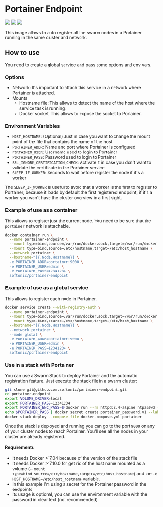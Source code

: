 # Portainer Endpoint

[![](https://images.microbadger.com/badges/image/softonic/portainer-endpoint.svg)](https://microbadger.com/images/softonic/portainer-endpoint "Get your own image badge on microbadger.com") [![](https://images.microbadger.com/badges/version/softonic/portainer-endpoint.svg)](https://microbadger.com/images/softonic/portainer-endpoint "Get your own version badge on microbadger.com") [![](https://images.microbadger.com/badges/commit/softonic/portainer-endpoint.svg)](https://microbadger.com/images/softonic/portainer-endpoint "Get your own commit badge on microbadger.com")

This image allows to auto register all the swarm nodes in a Portainer running in the same cluster and network.

## How to use

You need to create a global service and pass some options and env vars.

### Options
- Network: It's important to attach this service in a network where Portainer is attached.
- Mounts
    - Hostname file: This allows to detect the name of the host where the service task is running.
    - Docker socket: This allows to expose the socket to Portainer.

### Environment Variables

- `HOST_HOSTNAME`:   (Optional) Just in case you want to change the mount point of the file that contains the name of the host
- `PORTAINER_ADDR`:  Name and port where Portainer is configured
- `PORTAINER_USER`:  Username used to login to Portainer
- `PORTAINER_PASS`:  Password used to login to Portainer
- `SSL_IGNORE_CERTIFICATION_CHECK`: Activate it in case you don't want to validate the certificate in the Portainer service
- `SLEEP_IF_WORKER`: Seconds to wait before register the node if it's a worker

The `SLEEP_IF_WORKER` is useful to avoid that a worker is the first to register to Portainer, because it loads by default
the first registered endpoint, if it's a worker you won't have the cluster overview in a first sight.

### Example of use as a container

This allows to register just the current node. You need to be sure that the `portainer` network is attachable.

``` bash
docker container run \
  --name portainer-endpoint \
  --mount type=bind,source=/var/run/docker.sock,target=/var/run/docker.sock \
  --mount type=bind,source=/etc/hostname,target=/etc/host_hostname \
  --network portainer \
  --hostname="{{.Node.Hostname}} \
  -e PORTAINER_ADDR=portainer:9000 \
  -e PORTAINER_USER=admin \
  -e PORTAINER_PASS=12341234 \
  softonic/portainer-endpoint
```

### Example of use as a global service

This allows to register each node in Portainer.

``` bash
docker service create --with-registry-auth \
  --name portainer-endpoint \
  --mount type=bind,source=/var/run/docker.sock,target=/var/run/docker.sock \
  --mount type=bind,source=/etc/hostname,target=/etc/host_hostname \
  --hostname="{{.Node.Hostname}} \
  --network portainer \
  --mode global \
  -e PORTAINER_ADDR=portainer:9000 \
  -e PORTAINER_USER=admin \
  -e PORTAINER_PASS=12341234 \
  softonic/portainer-endpoint
```

### Use in a stack with Portainer

You can use a Swarm Stack to deploy Portainer and the automatic registration feature. Just execute the stack file in a swarm cluster:

``` bash
git clone git@github.com:softonic/portainer-endpoint.git
cd portainer-endpoint
export VOLUME_DRIVER=local
export PORTAINER_PASS=12341234
export PORTAINER_ENC_PASS=$(docker run --rm httpd:2.4-alpine htpasswd -nbB admin ${PORTAINER_PASS} | cut -d ":" -f 2)
echo $PORTAINER_PASS | docker secret create portainer_password.v1 --label portainer -
docker stack deploy --compose-file docker-compose.yml portainer
```

Once the stack is deployed and running you can go to the port `9000` on any of your cluster nodes to reach Portainer.
You'll see all the nodes in your cluster are already registered.

#### Requirements

- It needs Docker >17.04 because of the version of the stack file
- It needs Docker >17.10.0 for get rid of the host name mounted as a volume (`--mount type=bind,source=/etc/hostname,target=/etc/host_hostname`) and the `-e HOST_HOSTNAME=/etc/host_hostname` variable. 
- In this example I'm using a secret for the Portainer password in the endpoints
- Its usage is optional, you can use the environment variable with the password in clear text (not recommended)
